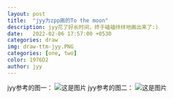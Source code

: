 ```yaml
---
layout: post
title:  "jyy为zpp画的To the moon"
description: jyy花了好长时间，终于磕磕绊绊地画出来了:) 
date:   2022-02-06 17:57:00 +0530
categories: draw
img: draw-ttm-jyy.PNG
categories: [one, two]
color: 1976D2
author: jyy
---
```

jyy参考的图一：
![这是图片](https://river-1253540008.cos.ap-guangzhou.myqcloud.com/cp100/draw-ttm-origin01.jpg "draw-ttm-origin01")
jyy参考的图二：
![这是图片](https://river-1253540008.cos.ap-guangzhou.myqcloud.com/cp100/draw-ttm-origin02.jpg "draw-ttm-origin02")